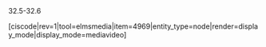 <stop-note title="Read Knight 4ed" icon="stopnoteicons:book-icon">
<span slot="message">32.5-32.6</span>
</stop-note>

[ciscode|rev=1|tool=elmsmedia|item=4969|entity_type=node|render=display_mode|display_mode=mediavideo]


